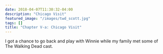 ```yaml
---
date: 2018-04-07T11:30:32-04:00
description: "Chicago Visit"
featured_image: "/images/twd_scott.jpg"
tags: []
title: "Chapter V-a: Chicago Visit"
---
```


I got a chance to go back and play with Winnie while my family met some of The Walking Dead cast.